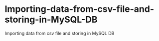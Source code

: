 # Importing-data-from-csv-file-and-storing-in-MySQL-DB
Importing data from csv file and storing in MySQL DB

